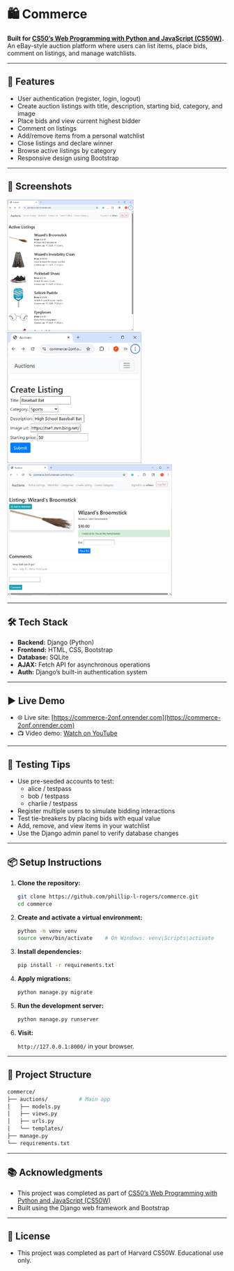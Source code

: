 # 🛍️ Commerce

**Built for [CS50’s Web Programming with Python and JavaScript (CS50W)](https://cs50.harvard.edu/web/).**  
An eBay-style auction platform where users can list items, place bids, comment on listings, and manage watchlists.

---

## 🚀 Features

- User authentication (register, login, logout)
- Create auction listings with title, description, starting bid, category, and image
- Place bids and view current highest bidder
- Comment on listings
- Add/remove items from a personal watchlist
- Close listings and declare winner
- Browse active listings by category
- Responsive design using Bootstrap

---

## 📸 Screenshots

<p float="left">
  <img src="screenshots/home.png" height="300"/>
  <img src="screenshots/create.png" height="300"/>
  <img src="screenshots/listing.png" height="300"/>
</p>

---

## 🛠️ Tech Stack

- **Backend:** Django (Python)
- **Frontend:** HTML, CSS, Bootstrap
- **Database:** SQLite
- **AJAX:** Fetch API for asynchronous operations
- **Auth:** Django’s built-in authentication system

---

## ▶️ Live Demo

- 🌐 Live site: [https://commerce-2onf.onrender.com](https://commerce-2onf.onrender.com)
- 📺 Video demo: [Watch on YouTube](https://youtu.be/4660HxMfK10)

---

## 🧪 Testing Tips

- Use pre-seeded accounts to test:
  - alice / testpass
  - bob / testpass
  - charlie / testpass
- Register multiple users to simulate bidding interactions
- Test tie-breakers by placing bids with equal value
- Add, remove, and view items in your watchlist
- Use the Django admin panel to verify database changes

---

## 📦 Setup Instructions

1. **Clone the repository:**

   ```bash
   git clone https://github.com/phillip-l-rogers/commerce.git
   cd commerce
   ```
   
2. **Create and activate a virtual environment:**

   ```bash
   python -m venv venv
   source venv/bin/activate    # On Windows: venv\Scripts\activate
   ```

3. **Install dependencies:**

   ```bash
   pip install -r requirements.txt
   ```

4. **Apply migrations:**

   ```bash
   python manage.py migrate
   ```

5. **Run the development server:**

   ```bash
   python manage.py runserver
   ```
   
6. **Visit:**

   `http://127.0.0.1:8000/` in your browser.
   
---

## 📁 Project Structure

```bash
commerce/
├── auctions/          # Main app
│   ├── models.py
│   ├── views.py
│   ├── urls.py
│   └── templates/
├── manage.py
└── requirements.txt
```

---

## 📚 Acknowledgments

- This project was completed as part of [CS50’s Web Programming with Python and JavaScript (CS50W)](https://cs50.harvard.edu/web/)
- Built using the Django web framework and Bootstrap

---

## 📜 License

- This project was completed as part of Harvard CS50W. Educational use only.
